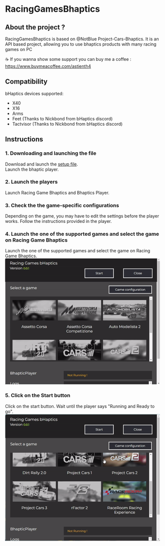 # RacingGamesBhaptics
## About the project ?

RacingGamesBhaptics is based on @NotBlue Project-Cars-Bhaptics.
It is an API based project, allowing you to use bhaptics products with many racing games on PC

☕  If you wanna show some support you can buy me a coffee : https://www.buymeacoffee.com/astienth4

## Compatibility

bHaptics devices supported:
- X40
- X16
- Arms
- Feet (Thanks to Nickbond from bHaptics discord)
- Tactvisor (Thanks to Nickbond from bHaptics discord)

## Instructions

### 1. Downloading and launching the file
Download and launch the <a href="https://github.com/Astienth/RacingGamesBhaptics/releases/download/0.0.1/racingbhaptics.Setup.0.0.1.exe">setup file</a>.<br/>
Launch the bhaptic player.<br/>


### 2. Launch the players
Launch Racing Game Bhaptics and Bhaptics Player. <br/>


### 3. Check the the game-specific configurations
Depending on the game, you may have to edit the settings before the player works. Follow the instructions provided in the player. 


### 4. Launch the one of the supported  games and select the game on Racing Game Bhaptics
Launch the one of the supported games and select the game on Racing Game Bhaptics.<br/>
<img src = "RacingBhaptics2.gif" alt="RacingbHaptics2" border="0" />


### 5. Click on the Start button
Click on the start button. Wait until the player says "Running and Ready to go".<br/>
<img src="RacingBhaptics.gif" alt="RacingbHaptics" border="0" />

